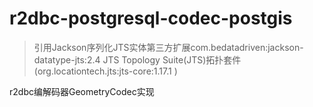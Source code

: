 # r2dbc-postgresql-codec-postgis

 > 引用Jackson序列化JTS实体第三方扩展com.bedatadriven:jackson-datatype-jts:2.4
JTS Topology Suite(JTS)拓扑套件 (org.locationtech.jts:jts-core:1.17.1 )  

r2dbc编解码器GeometryCodec实现   
